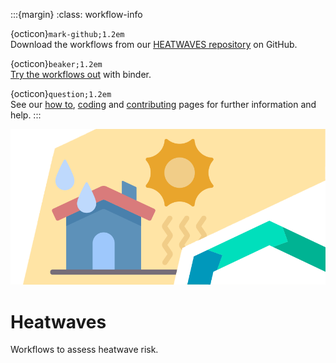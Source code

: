 :::{margin}
:class: workflow-info

{octicon}`mark-github;1.2em`<br>
Download the workflows from our [HEATWAVES repository](https://github.com/CLIMAAX/HEATWAVES) on GitHub.

{octicon}`beaker;1.2em`<br>
[Try the workflows out](https://mybinder.org/v2/gh/climaax/binder-env/main?urlpath=git-pull%3Frepo%3Dhttps%253A%252F%252Fgithub.com%252FCLIMAAX%252FHEATWAVES%26urlpath%3Dlab%252Ftree%252FHEATWAVES%252F%26branch%3Dmain) with binder.

{octicon}`question;1.2em`<br>
See our [how to](../workflows_how_to.md), [coding](../../resources/coding.md) and [contributing](../../community/contribute.md) pages for further information and help.
:::

<img alt="Heatwaves" src="../../images/top/heatwaves.png" class="page-main-photo">

Heatwaves
=========

Workflows to assess heatwave risk.

